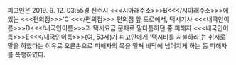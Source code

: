 피고인은 2019. 9. 12. 03:55경 진주시 <<<시아래주소>>>B<<</시아래주소>>>에 있는 <<<편의점>>>'C'<<</편의점>>> 편의점 앞 도로에서, 택시기사 <<<내국인이름>>>D<<</내국인이름>>>과 택시요금 문제로 말다툼하던 중 피해자 <<<내국인이름>>>E<<</내국인이름>>>(여, 53세)가 피고인에게 '택시비를 지불하라'는 취지로 말을 하였다는 이유로 오른손으로 피해자의 목을 밀쳐 바닥에 넘어지게 하는 등 피해자를 폭행하였다.